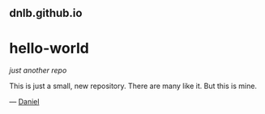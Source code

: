 ## dnlb.github.io

# hello-world
*just another repo*

This is just a small, new repository. 
There are many like it. But this is mine. 

— [Daniel](http://twitter.com/@dnlbrnds) 
